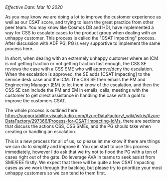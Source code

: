 _Effective Date: Mar 10 2020_

As you may know we are doing a lot to improve the customer experience as well as our CSAT score, and trying to learn the great practice from other peer team. You may know like Cosmos DB and HDI, have implemented a way for CSS to escalate cases to the product group when dealing with an unhappy customer. This process is called the "CSAT Impacting" process. After discussion with ADF PG, PG is very supportive to implement the same process here.

In short, when dealing with an extremely unhappy customer where an ICM is not getting traction or not getting traction fast enough, the CSS SE reviews the case with a CSS SME who will approve/deny the escalation. When the escalation is approved, the SE adds [CSAT Impacting] to the service desk case and the ICM. The CSS SE then emails the PM and Engineering Manager (EM) to let them know of the escalation, and then the CSS SE can include the PM and EM in emails, calls, meetings with the customer to get direct assistance in handling the case with a goal to improve the customers CSAT. 
 
The whole process is outlined here: https://supportability.visualstudio.com/AzureDataFactory/_wiki/wikis/AzureDataFactory/297366/Process-for-CSAT-Impacting-IcMs, there are sections that discuss the actions CSS, CSS SMEs, and the PG should take when creating or handling an escalation.

This is a new process for all of us, so please let me know if there are things we can do to simplify and improve it. You can start to use this process immediately, however I do ask that we try not to flood the PG with a ton of cases right out of the gate. Do leverage AVA in teams to seek assist from SME/EEE firstly. We expect that there will be quite a few CSAT Impacting cases as we work through the backlog, but please try to prioritize your most unhappy customers so we can tend to them first.